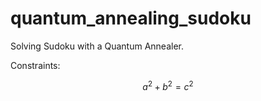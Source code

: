 # quantum_annealing_sudoku
Solving Sudoku with a Quantum Annealer. 


Constraints: 
```math
a^2+b^2=c^2
```
